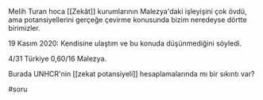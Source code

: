 Melih Turan hoca [[Zekât]] kurumlarının Malezya'daki işleyişini çok övdü, ama potansiyellerini gerçeğe çevirme konusunda bizim neredeyse dörtte birimizler.

19 Kasım 2020: Kendisine ulaştım ve bu konuda düşünmediğini söyledi.

4/31 Türkiye
0,60/16 Malezya.

Burada UNHCR'nin [[zekat potansiyeli]] hesaplamalarında mı bir sıkıntı var?

#soru